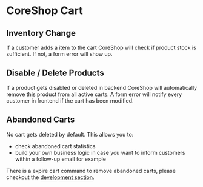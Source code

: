 # CoreShop Cart

## Inventory Change
If a customer adds a item to the cart CoreShop will check if product stock is sufficient. If not, a form error will show up.

## Disable / Delete Products
If a product gets disabled or deleted in backend CoreShop will automatically remove this product from all active carts.
A form error will notify every customer in frontend if the cart has been modified.

## Abandoned Carts
No cart gets deleted by default. This allows you to:
- check abandoned cart statistics
- build your own business logic in case you want to inform customers within a follow-up email for example

There is a expire cart command to remove abandoned carts, please checkout the [development section](../../03_Development/06_Order/20_Commands.md).